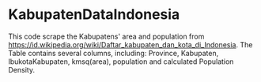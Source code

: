 # KabupatenDataIndonesia

This code scrape the Kabupatens' area and population from https://id.wikipedia.org/wiki/Daftar_kabupaten_dan_kota_di_Indonesia.
The Table contains several columns, including: Province, Kabupaten, IbukotaKabupaten, kmsq(area), population and calculated Population Density.

